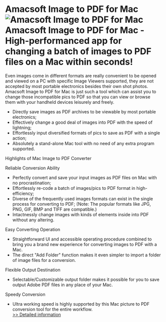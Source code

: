 # Amacsoft Image to PDF for Mac<br />![Amacsoft Image to PDF for Mac](https://mycommerce.akamaized.net/api/pimages/P300924566/BIG/300924566.PNG)<br />Amacsoft Image to PDF for Mac - High-performanced app for changing a batch of images to PDF files on a Mac within seconds!

Even images come in different formats are really convenient to be opened and viewed on a PC with specific Image Viewers supported, they are not accepted by most portable electronics besides their own shot photos. Amacsoft Image to PDF for Mac is just such a tool which can assist you to change those incompatible pics to PDF so that you can view or browse them with your handheld devices leisurely and freely.

* Directly save images as PDF archives to be viewable by most portable electronics;
* Effectively change a good deal of images into PDF with the speed of lightning;
* Effortlessly input diversified formats of pics to save as PDF with a single action;
* Absolutely a stand-alone Mac tool with no need of any extra program supported.

Highlights of Mac Image to PDF Converter

Reliable Conversion Ability

* Perfectly convert and save your input images as PDF files on Mac with no procrastination;
* Effortlessly re-code a batch of images/pics to PDF format in high-efficiency;
* Diverse of the frequently used images formats can exist in the single process for converting to PDF; (Note: The popular formats like JPG, PNG, GIF, BMP and TIFF are compatible.)
* Intactnessly change images with kinds of elements inside into PDF without any altering.

Easy Converting Operation

* Straightforward UI and accessible operating procedure combined to bring you a brand new experience for converting images to PDF with a Mac.
* The direct "Add Folder" function makes it even simpler to import a folder of image files for a conversion.

Flexible Output Destination

* Selectable/Customizable output folder makes it possible for you to save output Adobe PDF files in any place of your Mac.

Speedy Conversion

* Ultra working speed is highly supported by this Mac picture to PDF conversion tool for the entire workflow.<br />[>> Detailed information](https://secure.shareit.com/shareit/product.html?productid=300924566&affiliateid=200057808)